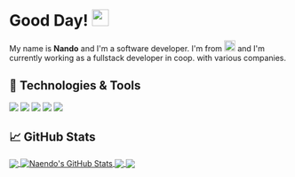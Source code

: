
# Good Day! <img src="https://raw.githubusercontent.com/MartinHeinz/MartinHeinz/master/wave.gif" width="30px"/>

My name is <strong>Nando</strong> and I'm a software developer. I'm from <img src="https://cdn.countryflags.com/thumbs/austria/flag-400.png" width="20px"> and I'm currently working as a fullstack developer in coop. with various companies.

## 🔧 Technologies & Tools
![](https://img.shields.io/badge/Editor-Rider_IDEA-informational?style=flat&logo=rider&logoColor=#FE8E1B&color=#79FE96)
![](https://img.shields.io/badge/Shell-Bash-informational?style=flat&logo=gnu-bash&logoColor=white&color=#79FE96)
![](https://img.shields.io/badge/Tools-PostgreSQL-informational?style=flat&logo=postgresql&logoColor=white&color=#79FE96)
![](https://img.shields.io/badge/Tools-Docker-informational?style=flat&logo=docker&logoColor=#0db7ed&color=#79FE96)
![](https://img.shields.io/badge/Cloud-Digital_Ocean-informational?style=flat&logo=digitalocean&logoColor=#0065FF&color=#79FE96)

## &#x1f4c8; GitHub Stats

<a href="https://github.com/Naendo">
  <img align="center" src="https://github-readme-stats.vercel.app/api/top-langs/?username=Naendo&hide=tex&title_color=ffffff&text_color=c9cacc&icon_color=2bbc8a&bg_color=1d1f21&langs_count=3" />
</a>
<a href="https://github.com/Naendo">
  <img align="center" src="https://github-readme-stats.vercel.app/api?username=Naendo&show_icons=true&line_height=27&count_private=true&title_color=ffffff&text_color=c9cacc&icon_color=2bbc8a&bg_color=1d1f21" alt="Naendo's GitHub Stats" />
</a>

<a href="https://github.com/Naendo/SpaceCloud">
  <img align="center" src="https://github-readme-stats.vercel.app/api/pin/?username=Naendo&repo=SpaceCloud&title_color=ffffff&text_color=c9cacc&icon_color=2bbc8a&bg_color=1d1f21" />
</a>

<a href="https://github.com/Naendo/twitch-net">
  <img align="center" src="https://github-readme-stats.vercel.app/api/pin/?username=Naendo&repo=twitch-net&title_color=ffffff&text_color=c9cacc&icon_color=2bbc8a&bg_color=1d1f21" />
</a>

